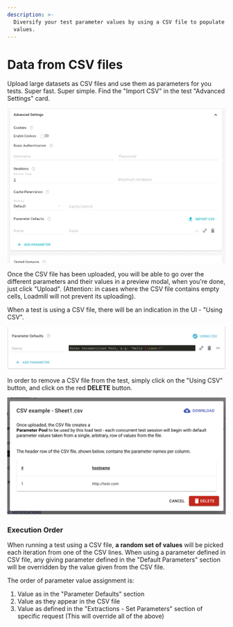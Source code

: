 ```yaml
---
description: >-
  Diversify your test parameter values by using a CSV file to populate their
  values.
---
```


# Data from CSV files

Upload large datasets as CSV files and use them as parameters for you tests. Super fast. Super simple. Find the "Import CSV" in the test  "Advanced Settings" card.

![](../../.gitbook/assets/mar-04-2018-12-18-15-1.gif)

Once the CSV file has been uploaded, you will be able to go over the different parameters and their values in a preview modal, when you're done, just click "Upload". \(Attention: in cases where the CSV file contains empty cells, Loadmill will not prevent its uploading\).

When a test is using a CSV file, there will be an indication in the UI - "Using CSV".

![](../../.gitbook/assets/screen-shot-2019-02-10-at-3.17.48-pm.png)

 In order to remove a CSV file from the test, simply click on the "Using CSV" button, and click on the red **DELETE** button.

![](../../.gitbook/assets/screen-shot-2020-12-01-at-14.45.07.png)

### Execution Order

When running a test using a CSV file, **a random set of values** will be picked each iteration from one of the CSV lines. When using a parameter defined in CSV file, any giving parameter defined  in the "Default Parameters" section will be overridden by the value given from the CSV file. 

The order of parameter value assignment is: 

1. Value as in the "Parameter Defaults" section
2. Value as they appear in the CSV file
3. Value as defined in the "Extractions - Set Parameters" section of specific request \(This will override all of the above\)



